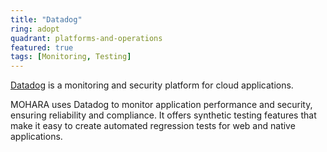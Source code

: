 ```yaml
---
title: "Datadog"
ring: adopt
quadrant: platforms-and-operations
featured: true
tags: [Monitoring, Testing]
---
```


[Datadog](https://www.datadoghq.com/) is a monitoring and security platform for cloud applications.

MOHARA uses Datadog to monitor application performance and security, ensuring reliability and compliance. It offers synthetic testing features that make it easy to create automated regression tests for web and native applications.

